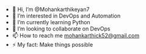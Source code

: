 - 👋 Hi, I’m @Mohankarthikeyan7
- 👀 I’m interested in DevOps and Automation
- 🌱 I’m currently learning Python
- 💞️ I’m looking to collaborate on DevOps
- 📫 How to reach me mohankarthick52@gmail.com
- ⚡ My fact: Make things possible

<!---
Mohankarthikeyan7/Mohankarthikeyan7 is a ✨ special ✨ repository because its `README.md` (this file) appears on your GitHub profile.
You can click the Preview link to take a look at your changes.
--->
